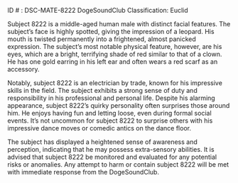 ID # : DSC-MATE-8222
DogeSoundClub Classification: Euclid

Subject 8222 is a middle-aged human male with distinct facial features. The subject’s face is highly spotted, giving the impression of a leopard. His mouth is twisted permanently into a frightened, almost panicked expression. The subject’s most notable physical feature, however, are his eyes, which are a bright, terrifying shade of red similar to that of a clown. He has one gold earring in his left ear and often wears a red scarf as an accessory.

Notably, subject 8222 is an electrician by trade, known for his impressive skills in the field. The subject exhibits a strong sense of duty and responsibility in his professional and personal life. Despite his alarming appearance, subject 8222’s quirky personality often surprises those around him. He enjoys having fun and letting loose, even during formal social events. It’s not uncommon for subject 8222 to surprise others with his impressive dance moves or comedic antics on the dance floor.

The subject has displayed a heightened sense of awareness and perception, indicating that he may possess extra-sensory abilities. It is advised that subject 8222 be monitored and evaluated for any potential risks or anomalies. Any attempt to harm or contain subject 8222 will be met with immediate response from the DogeSoundClub.